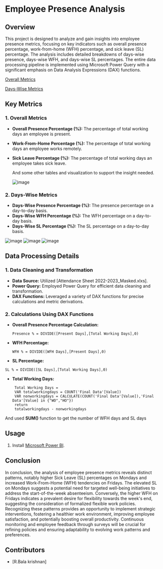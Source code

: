 # Employee Presence Analysis

## Overview

This project is designed to analyze and gain insights into employee presence metrics, focusing on key indicators such as overall presence percentage, work-from-home (WFH) percentage, and sick leave (SL) percentage. The analysis includes detailed breakdowns of days-wise presence, days-wise WFH, and days-wise SL percentages. The entire data processing pipeline is implemented using Microsoft Power Query with a significant emphasis on Data Analysis Expressions (DAX) functions.

[Overall Metrics](#Overall-Metrics)

[Days-Wise Metrics](#Days-Wise-Metrics)

## Key Metrics

### 1. Overall Metrics

- **Overall Presence Percentage (%):** The percentage of total working days an employee is present.
- **Work-From-Home Percentage (%):** The percentage of total working days an employee works remotely.
- **Sick Leave Percentage (%):** The percentage of total working days an employee takes sick leave.

  And some other tables and visualization to support the insight needed.

   ![image](https://github.com/BalaKrishnan1807/PowerBI_projects/assets/154660199/da0ea32b-8089-46b9-b4a1-148db857b78a)

### 2. Days-Wise Metrics

- **Days-Wise Presence Percentage (%):** The presence percentage on a day-to-day basis.
- **Days-Wise WFH Percentage (%):** The WFH percentage on a day-to-day basis.
- **Days-Wise SL Percentage (%):** The SL percentage on a day-to-day basis.

![image](https://github.com/BalaKrishnan1807/PowerBI_projects/assets/154660199/68e2a0f3-d398-473d-9a6c-3cdf7eff795d)
![image](https://github.com/BalaKrishnan1807/PowerBI_projects/assets/154660199/f6051622-790a-4525-a382-a59e7350510f)
![image](https://github.com/BalaKrishnan1807/PowerBI_projects/assets/154660199/c8e85abe-0d08-484b-8ff4-6912e217d527)


## Data Processing Details

### 1. Data Cleaning and Transformation

- **Data Source:** Utilized [Attendance Sheet 2022-2023_Masked.xlxs].
- **Power Query:** Employed Power Query for efficient data cleaning and transformation.
- **DAX Functions:** Leveraged a variety of DAX functions for precise calculations and metric derivations.

### 2. Calculations Using DAX Functions

- **Overall Presence Percentage Calculation:**
  ```DAX
  Presence % = DIVIDE([Present Days],[Total Working Days],0)
  ```
- **WFH Percentage:**
   ```DAX
   WFH % = DIVIDE([WFH Days],[Present Days],0)
    ```
- **SL Percentage:**
 ```DAX
 SL % = DIVIDE([SL Days],[Total Working Days],0)
 ```
- **Total Working Days:**
  ```DAX
   Total Working Days = 
   VAR totalworkingdays = COUNT('Final Data'[Value]) 
   VAR nonworkingdays = CALCULATE(COUNT('Final Data'[Value]),'Final Data'[Value] in {"WO","HO"})
   return
   totalworkingdays - nonworkingdays
  ```


And used **SUM()** function to get the number of WFH days and SL days

## Usage

1. Install [Microsoft Power BI](https://powerbi.microsoft.com/).


## Conclusion

In conclusion, the analysis of employee presence metrics reveals distinct patterns, notably higher Sick Leave (SL) percentages on Mondays and increased Work-From-Home (WFH) tendencies on Fridays. The elevated SL on Mondays suggests a potential need for targeted well-being initiatives to address the start-of-the-week absenteeism. Conversely, the higher WFH on Fridays indicates a prevalent desire for flexibility towards the week's end, suggesting the consideration of formalized flexible work policies. Recognizing these patterns provides an opportunity to implement strategic interventions, fostering a healthier work environment, improving employee satisfaction, and potentially boosting overall productivity. Continuous monitoring and employee feedback through surveys will be crucial for refining policies and ensuring adaptability to evolving work patterns and preferences.


## Contributors

- [R.Bala krishnan]



